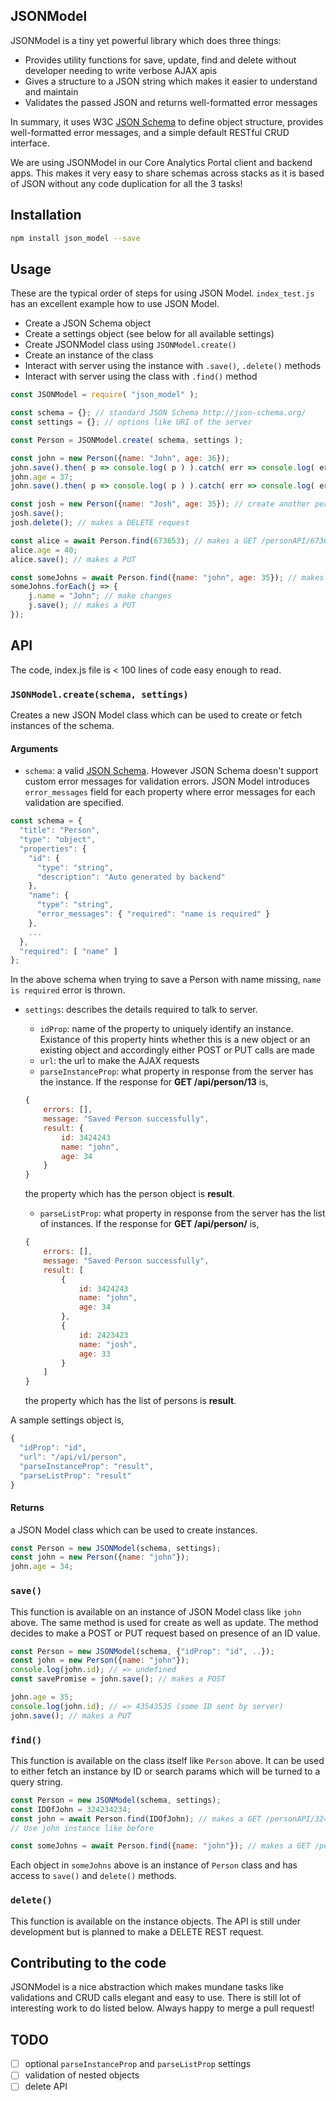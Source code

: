 ## JSONModel

JSONModel is a tiny yet powerful library which does three things:
- Provides utility functions for save, update, find and delete without developer needing to write verbose AJAX apis
- Gives a structure to a JSON string which makes it easier to understand and maintain
- Validates the passed JSON and returns well-formatted error messages
 
In summary, it uses W3C [JSON Schema](http://json-schema.org/) to define object structure, provides well-formatted error messages, and a simple default RESTful CRUD interface.

We are using JSONModel in our Core Analytics Portal client and backend apps. This makes it very easy to share schemas across stacks as it is based of JSON without any code duplication for all the 3 tasks!

## Installation

```bash
npm install json_model --save
```

## Usage

These are the typical order of steps for using JSON Model. `index_test.js` has an excellent example how to use JSON Model.

- Create a JSON Schema object
- Create a settings object (see below for all available settings)
- Create JSONModel class using `JSONModel.create()`
- Create an instance of the class
- Interact with server using the instance with `.save()`, `.delete()` methods
- Interact with server using the class with `.find()` method

```javascript
const JSONModel = require( "json_model" );

const schema = {}; // standard JSON Schema http://json-schema.org/
const settings = {}; // options like URI of the server

const Person = JSONModel.create( schema, settings );

const john = new Person({name: "John", age: 36});
john.save().then( p => console.log( p ) ).catch( err => console.log( err ) ); // makes a POST
john.age = 37;
john.save().then( p => console.log( p ) ).catch( err => console.log( err ) ); // makes a PUT

const josh = new Person({name: "Josh", age: 35}); // create another person using Person class
josh.save();
josh.delete(); // makes a DELETE request

const alice = await Person.find(673653); // makes a GET /personAPI/673653
alice.age = 40;
alice.save(); // makes a PUT

const someJohns = await Person.find({name: "john", age: 35}); // makes a GET /personAPI?name=john&age=35
someJohns.forEach(j => {
    j.name = "John"; // make changes
    j.save(); // makes a PUT
});
```
## API

The code, index.js file is < 100 lines of code easy enough to read.

### `JSONModel.create(schema, settings)`

Creates a new JSON Model class which can be used to create or fetch instances of the schema.

#### Arguments

- `schema`: a valid [JSON Schema](http://json-schema.org/). However JSON Schema doesn't support custom error messages for validation errors. JSON Model introduces `error_messages` field for each property where error messages for each validation are specified.

```javascript
const schema = {
  "title": "Person",
  "type": "object",
  "properties": {
    "id": {
      "type": "string",
      "description": "Auto generated by backend"
    },
    "name": {
      "type": "string",
      "error_messages": { "required": "name is required" }
    },
    ...
  },
  "required": [ "name" ]
};
```

In the above schema when trying to save a Person with name missing, `name is required` error is thrown.

- `settings`: describes the details required to talk to server.
  - `idProp`: name of the property to uniquely identify an instance. Existance of this property hints whether this is a new object or an existing object and accordingly either POST or PUT calls are made
  - `url`: the url to make the AJAX requests
  - `parseInstanceProp`: what property in response from the server has the instance. If the response for **GET /api/person/13** is,
  ```javascript
  {
      errors: [],
      message: "Saved Person successfully",
      result: {
          id: 3424243
          name: "john",
          age: 34
      }
  }
  ```
  the property which has the person object is **result**.

  - `parseListProp`: what property in response from the server has the list of instances. If the response for **GET /api/person/** is,
  ```javascript
  {
      errors: [],
      message: "Saved Person successfully",
      result: [
          {
              id: 3424243
              name: "john",
              age: 34
          },
          {
              id: 2423423
              name: "josh",
              age: 33
          }
      ]
  }
  ```
  the property which has the list of persons is **result**.

A sample settings object is,
```javascript
{
  "idProp": "id",
  "url": "/api/v1/person",
  "parseInstanceProp": "result",
  "parseListProp": "result"
}
```

#### Returns 

a JSON Model class which can be used to create instances.

```javascript
const Person = new JSONModel(schema, settings);
const john = new Person({name: "john"});
john.age = 34;
```

### `save()`

This function is available on an instance of JSON Model class like `john` above. The same method is used for create as well as update. The method decides to make a POST or PUT request based on presence of an ID value.

```javascript
const Person = new JSONModel(schema, {"idProp": "id", ..});
const john = new Person({name: "john"});
console.log(john.id); // => undefined
const savePromise = john.save(); // makes a POST

john.age = 35;
console.log(john.id); // => 43543535 (some ID sent by server)
john.save(); // makes a PUT
```

### `find()`

This function is available on the class itself like `Person` above. It can be used to either fetch an instance by ID or search params which will be turned to a query string.

```javascript
const Person = new JSONModel(schema, settings);
const IDOfJohn = 324234234;
const john = await Person.find(IDOfJohn); // makes a GET /personAPI/324234234
// Use john instance like before

const someJohns = await Person.find({name: "john"}); // makes a GET /persnAPI?name=john
```
Each object in `someJohns` above is an instance of `Person` class and has access to `save()` and `delete()` methods.

### `delete()`

This function is available on the instance objects. The API is still under development but is planned to make a DELETE REST request.

## Contributing to the code

JSONModel is a nice abstraction which makes mundane tasks like validations and CRUD calls elegant and easy to use. There is still lot of interesting work to do listed below. Always happy to merge a pull request!

## TODO
- [ ] optional `parseInstanceProp` and `parseListProp` settings
- [ ] validation of nested objects
- [ ] delete API
